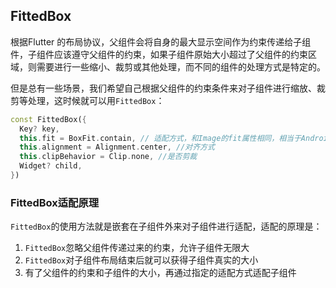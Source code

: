 ## FittedBox

根据Flutter 的布局协议，父组件会将自身的最大显示空间作为约束传递给子组件，子组件应该遵守父组件的约束，如果子组件原始大小超过了父组件的约束区域，则需要进行一些缩小、裁剪或其他处理，而不同的组件的处理方式是特定的。

但是总有一些场景，我们希望自己根据父组件的约束条件来对子组件进行缩放、裁剪等处理，这时候就可以用`FittedBox`：

```dart
const FittedBox({
  Key? key,
  this.fit = BoxFit.contain, // 适配方式，和Image的fit属性相同，相当于Android中的scaleMode
  this.alignment = Alignment.center, //对齐方式
  this.clipBehavior = Clip.none, //是否剪裁
  Widget? child,
})
```

### FittedBox适配原理

`FittedBox`的使用方法就是嵌套在子组件外来对子组件进行适配，适配的原理是：

1. `FittedBox`忽略父组件传递过来的约束，允许子组件无限大
2. `FittedBox`对子组件布局结束后就可以获得子组件真实的大小
3. 有了父组件的约束和子组件的大小，再通过指定的适配方式适配子组件

